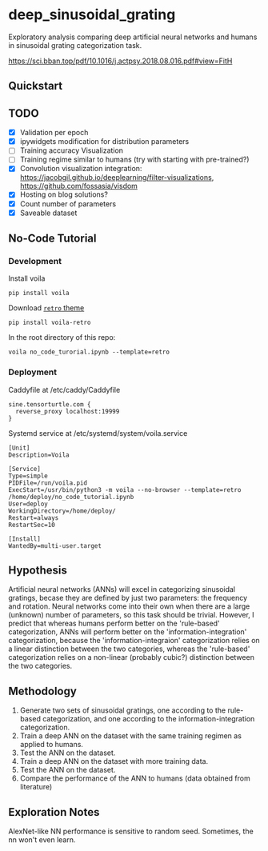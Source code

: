 # deep_sinusoidal_grating
Exploratory analysis comparing deep artificial neural networks and humans in sinusoidal grating categorization task.

https://sci.bban.top/pdf/10.1016/j.actpsy.2018.08.016.pdf#view=FitH

## Quickstart


## TODO

- [x] Validation per epoch
- [x] ipywidgets modification for distribution parameters
- [ ] Training accuracy Visualization 
- [ ] Training regime similar to humans (try with starting with pre-trained?)
- [x] Convolution visualization integration: https://jacobgil.github.io/deeplearning/filter-visualizations, https://github.com/fossasia/visdom
- [x] Hosting on blog solutions?
- [x] Count number of parameters
- [x] Saveable dataset

## No-Code Tutorial

### Development 

Install voila

```
pip install voila
```

Download [`retro` theme](https://github.com/martinRenou/voila-retro)

```
pip install voila-retro
```

In the root directory of this repo:

```
voila no_code_turorial.ipynb --template=retro
```

### Deployment

Caddyfile at /etc/caddy/Caddyfile
```
sine.tensorturtle.com {
  reverse_proxy localhost:19999
}
```

Systemd service at /etc/systemd/system/voila.service

```
[Unit]
Description=Voila

[Service]
Type=simple
PIDFile=/run/voila.pid
ExecStart=/usr/bin/python3 -m voila --no-browser --template=retro /home/deploy/no_code_tutorial.ipynb
User=deploy
WorkingDirectory=/home/deploy/
Restart=always
RestartSec=10

[Install]
WantedBy=multi-user.target
```

## Hypothesis

Artificial neural networks (ANNs) will excel in categorizing sinusoidal gratings, becase they are defined by just two parameters: the frequency and rotation. Neural networks come into their own when there are a large (unknown) number of parameters, so this task should be trivial. However, I predict that whereas humans perform better on the 'rule-based' categorization, ANNs will perform better on the 'information-integration' categorization, because the 'information-integraion' categorization relies on a linear distinction between the two categories, whereas the 'rule-based' categorization relies on a non-linear (probably cubic?) distinction between the two categories.

## Methodology

1. Generate two sets of sinusoidal gratings, one according to the rule-based categorization, and one according to the information-integration categorization.
2. Train a deep ANN on the dataset with the same training regimen as applied to humans.
3. Test the ANN on the dataset.
4. Train a deep ANN on the dataset with more training data.
5. Test the ANN on the dataset.
6. Compare the performance of the ANN to humans (data obtained from literature)

## Exploration Notes

AlexNet-like NN performance is sensitive to random seed. Sometimes, the nn won't even learn.
